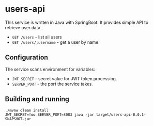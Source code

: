 # users-api
This service is written in Java with SpringBoot. It provides simple API to retrieve user data.

- `GET /users` - list all users
- `GET /users/:username` - get a user by name

## Configuration

The service scans environment for variables:
- `JWT_SECRET` - secret value for JWT token processing.
- `SERVER_PORT` - the port the service takes.

## Building and running

```
./mvnw clean install
JWT_SECRET=foo SERVER_PORT=8083 java -jar target/users-api-0.0.1-SNAPSHOT.jar
```